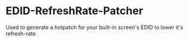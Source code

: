 # EDID-RefreshRate-Patcher
Used to generate a hotpatch for your built-in screen's EDID to lower it's refresh-rate
